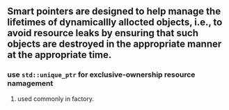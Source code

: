 ## Smart pointers are designed to help manage the lifetimes of dynamicallly allocted objects, i.e., to avoid resource leaks by ensuring that such objects are destroyed in the appropriate manner at the appropriate time.  

### use `std::unique_ptr` for exclusive-ownership resource namagement
1. used commonly in factory.  

